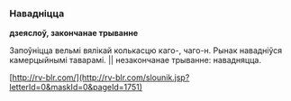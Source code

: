 ### Навадніцца
**дзеяслоў, закончанае трыванне**

Запоўніцца вельмі вялікай колькасцю каго-, чаго-н. Рынак навадніўся камерцыйнымі таварамі. || незакончанае трыванне: навадняцца.

<a rel="author">[http://rv-blr.com/](http://rv-blr.com/slounik.jsp?letterId=0&maskId=0&pageId=1751)</a>
